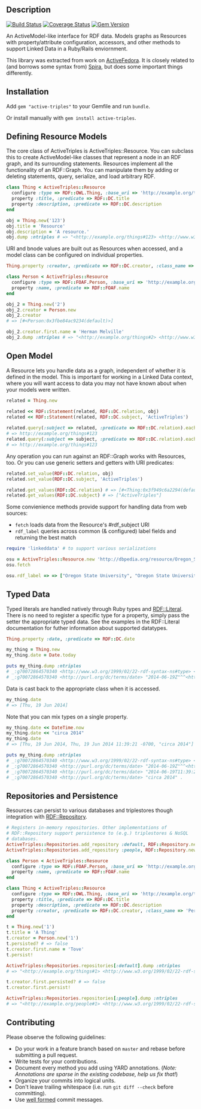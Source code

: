 Description
-----------

[![Build Status](https://travis-ci.org/ActiveTriples/ActiveTriples.png?branch=master)](https://travis-ci.org/ActiveTriples/ActiveTriples)
[![Coverage Status](https://coveralls.io/repos/ActiveTriples/ActiveTriples/badge.png?branch=master)](https://coveralls.io/r/ActiveTriples/ActiveTriples?branch=master)
[![Gem Version](https://badge.fury.io/rb/active-triples.svg)](http://badge.fury.io/rb/active-triples)

An ActiveModel-like interface for RDF data. Models graphs as Resources with property/attribute configuration, accessors, and other methods to support Linked Data in a Ruby/Rails enviornment.

This library was extracted from work on [ActiveFedora](https://github.com/projecthydra/active_fedora). It is closely related to (and borrows some syntax from) [Spira](https://github.com/ruby-rdf/spira), but does some important things differently.

Installation
------------

Add `gem "active-triples"` to your Gemfile and run `bundle`.

Or install manually with `gem install active-triples`.

Defining Resource Models
------------------------

The core class of ActiveTriples is ActiveTriples::Resource. You can subclass this to create ActiveModel-like classes that represent a node in an RDF graph, and its surrounding statements. Resources implement all the functionality of an RDF::Graph. You can manipulate them by adding or deleting statements, query, serialize, and load arbitrary RDF. 


```ruby
class Thing < ActiveTriples::Resource
  configure :type => RDF::OWL.Thing, :base_uri => 'http://example.org/things#'
  property :title, :predicate => RDF::DC.title
  property :description, :predicate => RDF::DC.description
end

obj = Thing.new('123')
obj.title = 'Resource'
obj.description = 'A resource.'
obj.dump :ntriples # => "<http://example.org/things#123> <http://www.w3.org/1999/02/22-rdf-syntax-ns#type> <http://www.w3.org/2002/07/owl#Thing> .\n<http://example.org/things#123> <http://purl.org/dc/terms/title> \"Resource\" .\n<http://example.org/things#123> <http://purl.org/dc/terms/description> \"A resource.\" .\n"
```
URI and bnode values are built out as Resources when accessed, and a model class can be configured on individual properties.

```ruby
Thing.property :creator, :predicate => RDF::DC.creator, :class_name => 'Person'

class Person < ActiveTriples::Resource
  configure :type => RDF::FOAF.Person, :base_uri => 'http://example.org/people#'
  property :name, :predicate => RDF::FOAF.name
end

obj_2 = Thing.new('2')
obj_2.creator = Person.new
obj_2.creator
# => [#<Person:0x3fbe84ac9234(default)>]

obj_2.creator.first.name = 'Herman Melville'
obj_2.dump :ntriples # => "<http://example.org/things#2> <http://www.w3.org/1999/02/22-rdf-syntax-ns#type> <http://www.w3.org/2002/07/owl#Thing> .\n<http://example.org/things#2> <http://purl.org/dc/terms/creator> _:g70263220218800 .\n_:g70263220218800 <http://www.w3.org/1999/02/22-rdf-syntax-ns#type> <http://xmlns.com/foaf/0.1/Person> .\n_:g70263220218800 <http://xmlns.com/foaf/0.1/name> \"Herman Melville\" .\n"
```

Open Model
-----------

A Resource lets you handle data as a graph, independent of whether it is defined in the model. This is important for working in a Linked Data context, where you will want access to data you may not have known about when your models were written.

```ruby
related = Thing.new

related << RDF::Statement(related, RDF::DC.relation, obj)
related << RDF::Statement(related, RDF::DC.subject, 'ActiveTriples')
	
related.query(:subject => related, :predicate => RDF::DC.relation).each_statement {|s,p,o| puts o}
# => http://example.org/things#123
related.query(:subject => subject, :predicate => RDF::DC.relation).each_statement {|s,p,o| puts o}
# => http://example.org/things#123
```

Any operation you can run against an RDF::Graph works with Resources, too. Or you can use generic setters and getters with URI predicates:

```ruby
related.set_value(RDF::DC.relation, obj) 
related.set_value(RDF::DC.subject, 'ActiveTriples')

related.get_values(RDF::DC.relation) # => [#<Thing:0x3f949c6a2294(default)>]
related.get_values(RDF::DC.subject) # => ["ActiveTriples"]
```

Some convienience methods provide support for handling data from web sources:
  * `fetch` loads data from the Resource's #rdf_subject URI
  * `rdf_label` queries across common (& configured) label fields and returning the best match

```ruby
require 'linkeddata' # to support various serializations

osu = ActiveTriples::Resource.new 'http://dbpedia.org/resource/Oregon_State_University'
osu.fetch

osu.rdf_label => => ["Oregon State University", "Oregon State University", "Université d'État de l'Oregon", "Oregon State University", "Oregon State University", "オレゴン州立大学", "Universidad Estatal de Oregón", "Oregon State University", "俄勒岡州立大學", "Universidade do Estado do Oregon"]
```

Typed Data
-----------

Typed literals are handled natively through Ruby types and [RDF::Literal](https://github.com/ruby-rdf/rdf/tree/develop/lib/rdf/model/literal). There is no need to register a specific type for a property, simply pass the setter the appropriate typed data. See the examples in the RDF::Literal documentation for futher information about supported datatypes.

```ruby
Thing.property :date, :predicate => RDF::DC.date

my_thing = Thing.new
my_thing.date = Date.today

puts my_thing.dump :ntriples
# _:g70072864570340 <http://www.w3.org/1999/02/22-rdf-syntax-ns#type> <http://www.w3.org/2002/07/owl#Thing> .
# _:g70072864570340 <http://purl.org/dc/terms/date> "2014-06-19Z"^^<http://www.w3.org/2001/XMLSchema#date> .
```

Data is cast back to the appropriate class when it is accessed.

```ruby
my_thing.date
# => [Thu, 19 Jun 2014]
```
   
Note that you can mix types on a single property.

```ruby     
my_thing.date << DateTime.now
my_thing.date << "circa 2014"
my_thing.date
# => [Thu, 19 Jun 2014, Thu, 19 Jun 2014 11:39:21 -0700, "circa 2014"]

puts my_thing.dump :ntriples
# _:g70072864570340 <http://www.w3.org/1999/02/22-rdf-syntax-ns#type> <http://www.w3.org/2002/07/owl#Thing> .
# _:g70072864570340 <http://purl.org/dc/terms/date> "2014-06-19Z"^^<http://www.w3.org/2001/XMLSchema#date> .
# _:g70072864570340 <http://purl.org/dc/terms/date> "2014-06-19T11:39:21-07:00"^^<http://www.w3.org/2001/XMLSchema#dateTime> .
# _:g70072864570340 <http://purl.org/dc/terms/date> "circa 2014" .
```

Repositories and Persistence
-----------------------------

Resources can persist to various databases and triplestores though integration with [RDF::Repository](http://rubydoc.info/github/ruby-rdf/rdf/RDF/Repository).

```ruby
# Registers in-memory repositories. Other implementations of
# RDF::Repository support persistence to (e.g.) triplestores & NoSQL
# databases.
ActiveTriples::Repositories.add_repository :default, RDF::Repository.new
ActiveTriples::Repositories.add_repository :people, RDF::Repository.new

class Person < ActiveTriples::Resource
  configure :type => RDF::FOAF.Person, :base_uri => 'http://example.org/people#', :repository => :people
  property :name, :predicate => RDF::FOAF.name
end

class Thing < ActiveTriples::Resource
  configure :type => RDF::OWL.Thing, :base_uri => 'http://example.org/things#', :repository => :default
  property :title, :predicate => RDF::DC.title
  property :description, :predicate => RDF::DC.description
  property :creator, :predicate => RDF::DC.creator, :class_name => 'Person'
end

t = Thing.new('1')
t.title = 'A Thing'
t.creator = Person.new('1')
t.persisted? # => false
t.creator.first.name = 'Tove'
t.persist!

ActiveTriples::Repositories.repositories[:default].dump :ntriples
# => "<http://example.org/things#1> <http://www.w3.org/1999/02/22-rdf-syntax-ns#type> <http://www.w3.org/2002/07/owl#Thing> .\n<http://example.org/things#1> <http://purl.org/dc/terms/title> \"A Thing\" .\n<http://example.org/things#1> <http://purl.org/dc/terms/creator> <http://example.org/people#1> .\n"

t.creator.first.persisted? # => false
t.creator.first.persist!

ActiveTriples::Repositories.repositories[:people].dump :ntriples
# => "<http://example.org/people#1> <http://www.w3.org/1999/02/22-rdf-syntax-ns#type> <http://xmlns.com/foaf/0.1/Person> .\n<http://example.org/people#1> <http://xmlns.com/foaf/0.1/name> \"Tove\" .\n"
```

Contributing
-------------

Please observe the following guidelines:

 - Do your work in a feature branch based on ```master``` and rebase before submitting a pull request.
 - Write tests for your contributions.
 - Document every method you add using YARD annotations. (_Note: Annotations are sparse in the existing codebase, help us fix that!_)
 - Organize your commits into logical units.
 - Don't leave trailing whitespace (i.e. run ```git diff --check``` before committing).
 - Use [well formed](http://tbaggery.com/2008/04/19/a-note-about-git-commit-messages.html) commit messages.


